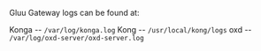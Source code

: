 Gluu Gateway logs can be found at: 

Konga -- `/var/log/konga.log`
Kong -- `/usr/local/kong/logs`
oxd -- `/var/log/oxd-server/oxd-server.log` 

